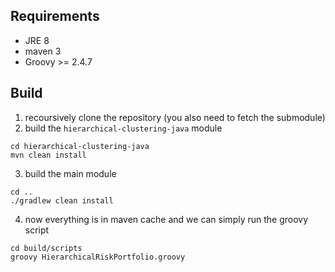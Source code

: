 ## Requirements
* JRE 8
* maven 3
* Groovy >= 2.4.7

## Build
1. recoursively clone the repository  (you also need to fetch the submodule)
2. build the `hierarchical-clustering-java` module 
```
cd hierarchical-clustering-java
mvn clean install
```
3. build the main module
```
cd ..
./gradlew clean install
```
4. now everything is in maven cache and we can simply run the groovy script
```
cd build/scripts
groovy HierarchicalRiskPortfolio.groovy
```
